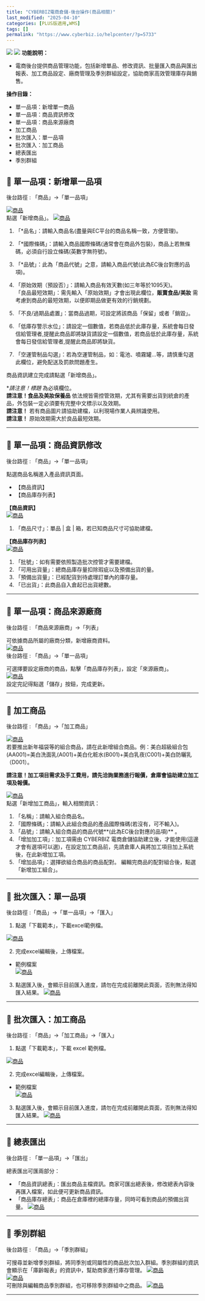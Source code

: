 ```yaml
---
title: "CYBERBIZ電商倉儲-後台操作(商品相關)"
last_modified: "2025-04-10"
categories: [PLUS版適用,WMS]
tags: []
permalink: "https://www.cyberbiz.io/helpcenter/?p=5733"
---
```


![](https://www.cyberbiz.io/helpcenter/wp-content/uploads/一般版1.png)
![](https://www.cyberbiz.io/helpcenter/wp-content/uploads/PLUS版3.png)
**功能說明：**  

* 電商後台提供商品管理功能，包括新增單品、修改資訊、批量匯入商品與匯出報表、加工商品設定、廠商管理及季別群組設定，協助商家高效管理庫存與銷售。

**操作目錄：**

* 單一品項：新增單一商品
* 單一品項：商品資訊修改
* 單一品項：商品來源廠商
* 加工商品
* 批次匯入：單一品項
* 批次匯入：加工商品
* 總表匯出
* 季別群組

## 📌 單一品項：新增單一品項


後台路徑 : 「商品」→「單一品項」  

[![商品](https://www.cyberbiz.io/support/wp-content/uploads/倉儲_商品01.png)](https://www.cyberbiz.io/support/wp-content/uploads/倉儲_商品01.png)  
點選「新增商品」。 [![商品](https://www.cyberbiz.io/support/wp-content/uploads/倉儲_商品02.png)](https://www.cyberbiz.io/support/wp-content/uploads/倉儲_商品02.png)

1. 「*品名」：請輸入商品名(盡量與EC平台的商品名稱一致，方便管理)。


2. 「*國際條碼」：請輸入商品國際條碼(通常會在商品外包裝)，商品上若無條碼，必須自行設立條碼(英數字無符號)。


3. 「*品號」：此為「商品代號」之意，請輸入商品代號(此為EC後台對應的品項)。


4. 「原始效期（預設否）」：請輸入商品有效天數(如三年等於1095天)。  
「良品最短效期」：需先輸入「原始效期」才會出現此欄位，**販賣食品/美妝** 需考慮到商品的最短效期，以便即期品做更有效的行銷規劃。



5. 「不良/過期品處置」：當商品過期，可設定將該商品「保留」或者「銷毀」。


6. 「低庫存警示水位」：請設定一個數值，若商品低於此庫存量，系統會每日發信給管理者,提醒此商品即將缺貨請設定一個數值，若商品低於此庫存量，系統會每日發信給管理者,提醒此商品即將缺貨。


7. 「空運管制品勾選」：若為空運管制品，如：電池、噴霧罐…等，請慎重勾選此欄位，避免配送及罰款問題產生。

商品資訊建立完成請點選「新增商品」。  

**請注意！*標題** 為必填欄位。  
**請注意！食品及美妝保養品** 依法規皆需控管效期，尤其有需要出貨到統倉的產品，外包裝一定必須要有完整中文標示以及效期。  
**請注意！** 若有商品圖片請協助建檔，以利現場作業人員辨識使用。  
**請注意！** 原始效期需大於良品最短效期。  

* * *

## 📌 單一品項：商品資訊修改


後台路徑 : 「商品」→「單一品項」  

點選商品名稱進入產品資訊頁面。

* 【商品資訊】
* 【商品庫存列表】

**【商品資訊】**  
[![商品](https://www.cyberbiz.io/support/wp-content/uploads/倉儲_商品03.png)](https://www.cyberbiz.io/support/wp-content/uploads/倉儲_商品03.png)

1. 「商品尺寸」：單品 | 盒 | 箱，若已知商品尺寸可協助建檔。

**【商品庫存列表】**  
[![商品](https://www.cyberbiz.io/support/wp-content/uploads/倉儲_商品04.png)](https://www.cyberbiz.io/support/wp-content/uploads/倉儲_商品04.png)

1. 「批號」：如有需要依照製造批次控管才需要建檔。
2. 「可用出貨量」：總商品庫存量扣除瑕疵以及預備出貨的量。
3. 「預備出貨量」：已經配貨到待處理訂單內的庫存量。
4. 「已出貨」：此商品自入倉起已出貨總數。


* * *

## 📌 單一品項：商品來源廠商


後台路徑 : 「商品來源廠商」→「列表」  

可依據商品所屬的廠商分類，新增廠商資料。  
[![商品](https://www.cyberbiz.co/support/wp-content/uploads/2020/08/峰潮新增商品15.png)](https://www.cyberbiz.co/support/wp-content/uploads/2020/08/峰潮新增商品15.png)  
後台路徑 : 「商品」→「單一品項」  

可選擇要設定廠商的商品，點擊「商品庫存列表」，設定「來源廠商」。  
[![商品](https://www.cyberbiz.io/support/wp-content/uploads/倉儲_商品06.png)](https://www.cyberbiz.io/support/wp-content/uploads/倉儲_商品06.png)  
設定完記得點選「儲存」按鈕，完成更新。  

* * *

## 📌 加工商品


後台路徑 : 「商品」→「加工商品」  

[![商品](https://www.cyberbiz.io/support/wp-content/uploads/倉儲_商品05.png)](https://www.cyberbiz.io/support/wp-content/uploads/倉儲_商品05.png)  
若要推出新年福袋等的組合商品，請在此新增組合商品。例：美白超級組合包(AA001)=美白洗面乳(A001)+美白化粧水(B001)+美白乳夜(C001)+美白防曬乳（D001）。  

**請注意！加工項目需求及手工費用，請先洽詢業務進行報價，倉庫會協助建立加工項及報價。**  

[![商品](https://www.cyberbiz.co/support/wp-content/uploads/2020/08/峰潮新增商品08.png)](https://www.cyberbiz.co/support/wp-content/uploads/2020/08/峰潮新增商品08.png)  
點選「新增加工商品」，輸入相關資訊：

1. 「名稱」：請輸入組合商品名。
2. 「國際條碼」：請輸入此組合商品的產品國際條碼(若沒有，可不輸入)。
3. 「品號」：請輸入組合商品的商品代號**(此為EC後台對應的品項)** 。
4. 「增加加工項」：加工項需由 CYBERBIZ 電商倉儲協助建立後，才能使用(這邊才會有選項可以選)，在設定加工商品前，先請倉庫人員將加工項目加上系統後，在此新增加工項。 
5. 「增加品項」：選擇欲組合商品的商品配對。
編輯完商品的配對組合後，點選「新增加工組合」。

* * *

## 📌 批次匯入：單一品項


後台路徑 :「商品」→「單一品項」→「匯入」  


1. 點選「下載範本」，下載excel範例檔。

[![商品](https://www.cyberbiz.co/support/wp-content/uploads/2020/08/峰潮新增商品11.png)](https://www.cyberbiz.co/support/wp-content/uploads/2020/08/峰潮新增商品11.png)  

2. 完成excel編輯後，上傳檔案。  


* 範例檔案  
[![商品](https://www.cyberbiz.co/support/wp-content/uploads/2020/08/峰潮新增商品12.png)](https://www.cyberbiz.co/support/wp-content/uploads/2020/08/峰潮新增商品12.png)  



3. 點選匯入後，會顯示目前匯入進度，請勿在完成前離開此頁面，否則無法得知匯入結果。 [![商品](https://www.cyberbiz.co/support/wp-content/uploads/2020/08/峰潮新增商品10.png)](https://www.cyberbiz.co/support/wp-content/uploads/2020/08/峰潮新增商品10.png)  

* * *

## 📌 批次匯入：加工商品


後台路徑 : 「商品」→「加工商品」→「匯入」  


1. 點選「下載範本」，下載 excel 範例檔。

[![商品](https://www.cyberbiz.co/support/wp-content/uploads/峰潮新增商品01.png)](https://www.cyberbiz.co/support/wp-content/uploads/峰潮新增商品01.png)  

2. 完成excel編輯後，上傳檔案。  


* 範例檔案  
[![商品](https://www.cyberbiz.co/support/wp-content/uploads/2020/08/峰潮新增商品13.png)](https://www.cyberbiz.co/support/wp-content/uploads/2020/08/峰潮新增商品13.png)  



3. 點選匯入後，會顯示目前匯入進度，請勿在完成前離開此頁面，否則無法得知匯入結果。 [![商品](https://www.cyberbiz.co/support/wp-content/uploads/2020/08/峰潮新增商品10.png)](https://www.cyberbiz.co/support/wp-content/uploads/2020/08/峰潮新增商品10.png)  

* * *

## 📌 總表匯出


後台路徑 : 「單一品項」→「匯出」  

總表匯出可匯兩部分：

* 「商品資訊總表」：匯出商品主檔資訊。商家可匯出總表後，修改總表內容後再匯入檔案，如此便可更新商品資訊。
* 「商品庫存總表」：商品在倉庫裡的總庫存量，同時可看到商品的預備出貨量。
[![商品](https://www.cyberbiz.co/support/wp-content/uploads/2020/08/峰潮新增商品14.png)](https://www.cyberbiz.co/support/wp-content/uploads/2020/08/峰潮新增商品14.png)  

* * *

## 📌 季別群組


後台路徑 : 「商品」→「季別群組」  

可搜尋並新增季別群組，將同季別或同屬性的商品批次加入群組。季別群組的資訊會顯示在「庫齡報表」的資訊中，幫助商家進行庫存管理。
[![商品](https://www.cyberbiz.io/support/wp-content/uploads/峰潮新增商品20.png)](https://www.cyberbiz.io/support/wp-content/uploads/峰潮新增商品20.png)  
[![商品](https://www.cyberbiz.io/support/wp-content/uploads/峰潮新增商品21.png)](https://www.cyberbiz.io/support/wp-content/uploads/峰潮新增商品21.png)  
可刪除與編輯商品季別群組，也可移除季別群組中之商品。 [![商品](https://www.cyberbiz.io/support/wp-content/uploads/峰潮新增商品22.png)](https://www.cyberbiz.io/support/wp-content/uploads/峰潮新增商品22.png)  

* * *


